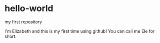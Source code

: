 # hello-world
my first repository

I'm Elizabeth and this is my first time using github!
You can call me Ele for short.
